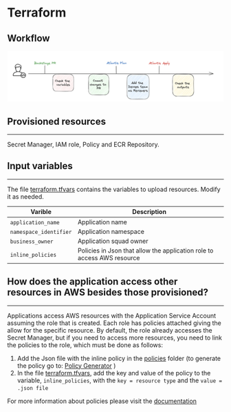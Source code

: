 # Terraform

## Workflow

![Workflow](../../images/workflow.png)


## Provisioned resources
----------------------
Secret Manager,
IAM role, Policy and 
ECR Repository.


## Input variables
------------------
The file [terraform.tfvars](./terraform.tfvars) contains the variables to upload resources. Modify it as needed.

| Varible | Description |
| -------- | ----------- |
| `application_name` | Application name |
| `namespace_identifier` | Application namespace |
| `business_owner` | Application squad owner |
| `inline_policies` | Policies in Json that allow the application role to access AWS resource |


## How does the application access other resources in AWS besides those provisioned?
------------------------------------------------------------------------
Applications access AWS resources with the Application Service Account assuming the role that is created. Each role has policies attached giving the allow for the specific resource. By default, the role already accesses the Secret Manager, but if you need to access more resources, you need to link the policies to the role, which must be done as follows:<br/>

1. Add the Json file with the inline policy in the [policies](policies) folder (to generate the policy go to: [Policy Generator](https://awspolicygen.s3.amazonaws.com/policygen.html) )
2. In the file [terraform.tfvars](./terraform.tfvars), add the key and value of the policy to the variable, `inline_policies`, with the `key = resource type` and the `value = .json file`
 
For more information about policies please visit the [documentation](https://docs.aws.amazon.com/IAM/latest/UserGuide/access_policies_managed-vs-inline.html#:~:text=Creating%20IAM%20policies-,Inline%20policies,-An%20inline%20policy)
